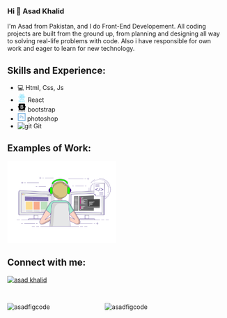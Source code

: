 
###  Hi 👋 Asad Khalid
I'm Asad from Pakistan, and I do Front-End Developement. All coding projects are built from the ground up, from planning and designing all way to solving real-life problems with code. Also i have responsible for own work and eager to learn for new technology.

## Skills and Experience:
* 💻 Html, Css, Js 
* <img src="https://raw.githubusercontent.com/devicons/devicon/master/icons/react/react-original-wordmark.svg" alt="react" width="19" height="19"/> React
* <img src="https://raw.githubusercontent.com/devicons/devicon/master/icons/bootstrap/bootstrap-plain-wordmark.svg" alt="bootstrap" width="19" height="19"/>  bootstrap
* <img src="https://raw.githubusercontent.com/devicons/devicon/master/icons/photoshop/photoshop-line.svg" alt="photoshop" width="18" height="18"/>            photoshop
* <img src="https://www.vectorlogo.zone/logos/git-scm/git-scm-icon.svg" alt="git" width="19" height="19"/> Git

## Examples of Work:
<p align="left"><img src="https://github.com/asadfigcode/asadfigcode/blob/main/687474~1.GIF?raw=true" alt="GifImage" width="250" /></p>

## Connect with me:
<p align="left">
<a href="https://www.linkedin.com/in/asad-khalid-7347a8241/" target="blank"><img align="center" src="https://raw.githubusercontent.com/rahuldkjain/github-profile-readme-generator/master/src/images/icons/Social/linked-in-alt.svg" alt="asad khalid" height="25" width="25" /></a>
</p>
<br/>

<p><img align="left" width="44.5%" src="https://github-readme-stats.vercel.app/api/top-langs?username=asadfigcode&show_icons=true&locale=en&layout=compact" alt="asadfigcode" /><img align="left" width="50%" src="https://github-readme-stats.vercel.app/api?username=asadfigcode&show_icons=true&locale=en" alt="asadfigcode" /></p>

